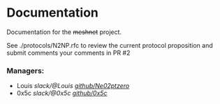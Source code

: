 # Documentation

Documentation for the ~~meshnet~~ project.

See ./protocols/N2NP.rfc to review the current protocol proposition and submit comments your comments in PR #2

### Managers:

- Louis *slack/@Louis*    [*github/Ne02ptzero*](https://github.com/Ne02ptzero)
- 0x5c *slack/@0x5c*    [*github/0x5c*](https://github.com/0x5c)